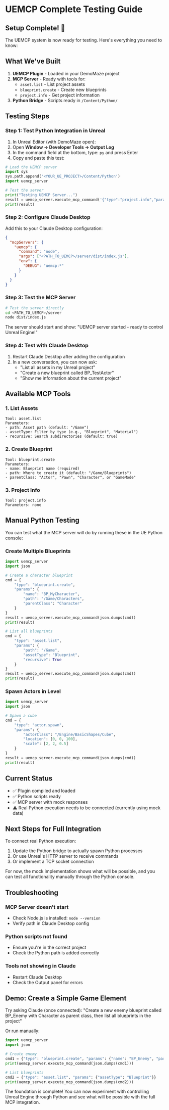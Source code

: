 # UEMCP Complete Testing Guide

## Setup Complete! 🎉

The UEMCP system is now ready for testing. Here's everything you need to know:

## What We've Built

1. **UEMCP Plugin** - Loaded in your DemoMaze project
2. **MCP Server** - Ready with tools for:
   - `asset.list` - List project assets
   - `blueprint.create` - Create new blueprints
   - `project.info` - Get project information
3. **Python Bridge** - Scripts ready in `/Content/Python/`

## Testing Steps

### Step 1: Test Python Integration in Unreal

1. In Unreal Editor (with DemoMaze open):
2. Open **Window → Developer Tools → Output Log**
3. In the command field at the bottom, type: `py` and press Enter
4. Copy and paste this test:

```python
# Load the UEMCP server
import sys
sys.path.append('<YOUR_UE_PROJECT>/Content/Python')
import uemcp_server

# Test the server
print("Testing UEMCP Server...")
result = uemcp_server.execute_mcp_command('{"type":"project.info","params":{}}')
print(result)
```

### Step 2: Configure Claude Desktop

Add this to your Claude Desktop configuration:

```json
{
  "mcpServers": {
    "uemcp": {
      "command": "node",
      "args": ["<PATH_TO_UEMCP>/server/dist/index.js"],
      "env": {
        "DEBUG": "uemcp:*"
      }
    }
  }
}
```

### Step 3: Test the MCP Server

```bash
# Test the server directly
cd <PATH_TO_UEMCP>/server
node dist/index.js
```

The server should start and show: "UEMCP server started - ready to control Unreal Engine!"

### Step 4: Test with Claude Desktop

1. Restart Claude Desktop after adding the configuration
2. In a new conversation, you can now ask:
   - "List all assets in my Unreal project"
   - "Create a new blueprint called BP_TestActor"
   - "Show me information about the current project"

## Available MCP Tools

### 1. List Assets
```
Tool: asset.list
Parameters:
- path: Asset path (default: "/Game")
- assetType: Filter by type (e.g., "Blueprint", "Material")
- recursive: Search subdirectories (default: true)
```

### 2. Create Blueprint
```
Tool: blueprint.create
Parameters:
- name: Blueprint name (required)
- path: Where to create it (default: "/Game/Blueprints")
- parentClass: "Actor", "Pawn", "Character", or "GameMode"
```

### 3. Project Info
```
Tool: project.info
Parameters: none
```

## Manual Python Testing

You can test what the MCP server will do by running these in the UE Python console:

### Create Multiple Blueprints
```python
import uemcp_server
import json

# Create a character blueprint
cmd = {
    "type": "blueprint.create",
    "params": {
        "name": "BP_MyCharacter",
        "path": "/Game/Characters",
        "parentClass": "Character"
    }
}
result = uemcp_server.execute_mcp_command(json.dumps(cmd))
print(result)

# List all blueprints
cmd = {
    "type": "asset.list",
    "params": {
        "path": "/Game",
        "assetType": "Blueprint",
        "recursive": True
    }
}
result = uemcp_server.execute_mcp_command(json.dumps(cmd))
print(result)
```

### Spawn Actors in Level
```python
import uemcp_server
import json

# Spawn a cube
cmd = {
    "type": "actor.spawn",
    "params": {
        "actorClass": "/Engine/BasicShapes/Cube",
        "location": [0, 0, 100],
        "scale": [2, 2, 0.5]
    }
}
result = uemcp_server.execute_mcp_command(json.dumps(cmd))
print(result)
```

## Current Status

- ✅ Plugin compiled and loaded
- ✅ Python scripts ready
- ✅ MCP server with mock responses
- ⚠️ Real Python execution needs to be connected (currently using mock data)

## Next Steps for Full Integration

To connect real Python execution:

1. Update the Python bridge to actually spawn Python processes
2. Or use Unreal's HTTP server to receive commands
3. Or implement a TCP socket connection

For now, the mock implementation shows what will be possible, and you can test all functionality manually through the Python console.

## Troubleshooting

### MCP Server doesn't start
- Check Node.js is installed: `node --version`
- Verify path in Claude Desktop config

### Python scripts not found
- Ensure you're in the correct project
- Check the Python path is added correctly

### Tools not showing in Claude
- Restart Claude Desktop
- Check the Output panel for errors

## Demo: Create a Simple Game Element

Try asking Claude (once connected):
"Create a new enemy blueprint called BP_Enemy with Character as parent class, then list all blueprints in the project"

Or run manually:
```python
import uemcp_server
import json

# Create enemy
cmd1 = {"type": "blueprint.create", "params": {"name": "BP_Enemy", "parentClass": "Character"}}
print(uemcp_server.execute_mcp_command(json.dumps(cmd1)))

# List blueprints  
cmd2 = {"type": "asset.list", "params": {"assetType": "Blueprint"}}
print(uemcp_server.execute_mcp_command(json.dumps(cmd2)))
```

The foundation is complete! You can now experiment with controlling Unreal Engine through Python and see what will be possible with the full MCP integration.